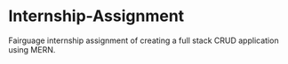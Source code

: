 # Internship-Assignment
Fairguage internship assignment of creating a full stack CRUD application using MERN.
